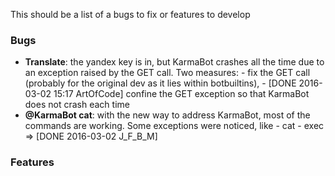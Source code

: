 This should be a list of a bugs to fix or features to develop

### Bugs

- **Translate**: the yandex key is in, but KarmaBot crashes all the time due to an exception raised by the GET call. 
        Two measures:
            - fix the GET call (probably for the original dev as it lies within botbuiltins),
            - [DONE 2016-03-02 15:17 ArtOfCode] confine the GET exception so that KarmaBot does not crash each time
- **@KarmaBot cat**: with the new way to address KarmaBot, most of the commands are working. Some exceptions were noticed, like
            - cat
            - exec
        => [DONE 2016-03-02 J_F_B_M]
        

### Features